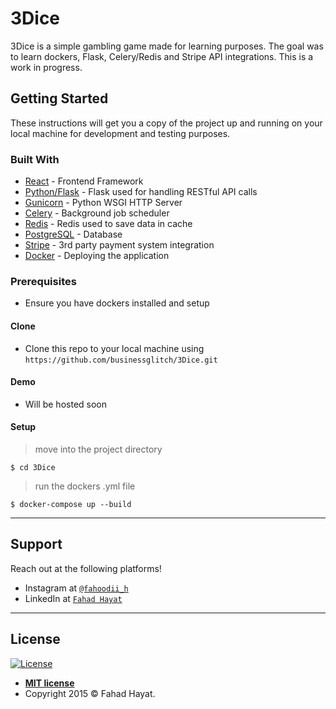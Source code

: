 # 3Dice
3Dice is a simple gambling game made for learning purposes. The goal was to learn dockers, Flask, Celery/Redis and Stripe API integrations. 
This is a work in progress.

## Getting Started

These instructions will get you a copy of the project up and running on your local machine for development and testing purposes.
### Built With

* [React](https://reactjs.org) - Frontend Framework
* [Python/Flask](http://flask.pocoo.org/) - Flask used for handling RESTful API calls
* [Gunicorn](http://docs.gunicorn.org/en/stable/) - Python WSGI HTTP Server
* [Celery](http://docs.celeryproject.org/en/latest/) - Background job scheduler
* [Redis](http://redis.io/) - Redis used to save data in cache
* [PostgreSQL](http://www.postgresql.org/) - Database
* [Stripe](https://stripe.com/) - 3rd party payment system integration
* [Docker](https://www.docker.com/) - Deploying the application


### Prerequisites
- Ensure you have dockers installed and setup

#### Clone

- Clone this repo to your local machine using `https://github.com/businessglitch/3Dice.git`

#### Demo

- Will be hosted soon

#### Setup
> move into the project directory

```shell
$ cd 3Dice
```

> run the dockers .yml file
```shell
$ docker-compose up --build
```

---

## Support

Reach out at the following platforms!
- Instagram at <a href="https://www.instagram.com/fahoodii_h/" target="_blank">`@fahoodii_h`</a>
- LinkedIn at <a href="https://www.linkedin.com/in/fahdhayat/" target="_blank">`Fahad Hayat`</a>

---


## License

[![License](http://img.shields.io/:license-mit-blue.svg?style=flat-square)](http://badges.mit-license.org)

- **[MIT license](http://opensource.org/licenses/mit-license.php)**
- Copyright 2015 © Fahad Hayat.
